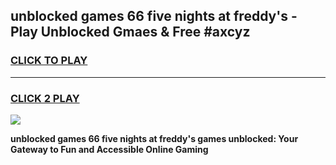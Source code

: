 
## unblocked games 66 five nights at freddy's - Play Unblocked Gmaes & Free #axcyz
<h3>
<a href="https://news.freeplayer.one?title=unblocked_games_66_five_nights_at_freddy's&ref=03M">CLICK TO PLAY</a></h3>
<hr>

<h3>
<a href="https://news.freeplayer.one?title=unblocked_games_66_five_nights_at_freddy's&ref=03M">CLICK 2 PLAY</a>
  
</h3>

<a href="https://news.freeplayer.one?title=unblocked_games_66_five_nights_at_freddy's&ref=03M"><img src="https://clearcache.store/games.png"></a>


**unblocked games 66 five nights at freddy's games unblocked: Your Gateway to Fun and Accessible Online Gaming**

